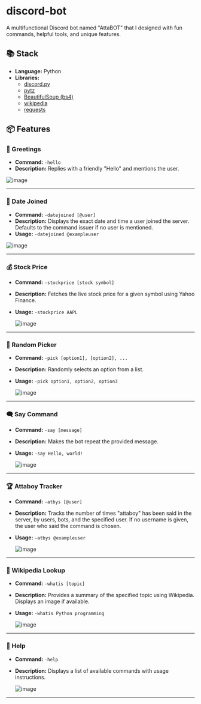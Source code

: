 # discord-bot

A multifunctional Discord bot named "AttaBOT" that I designed with fun commands, helpful tools, and unique features. 

## 📚 Stack

- **Language:** Python
- **Libraries:** 
  - [discord.py](https://github.com/Rapptz/discord.py)
  - [pytz](https://pythonhosted.org/pytz/)
  - [BeautifulSoup (bs4)](https://www.crummy.com/software/BeautifulSoup/)
  - [wikipedia](https://pypi.org/project/wikipedia/)
  - [requests](https://docs.python-requests.org/en/latest/)

## 📦 Features

### 👋 Greetings
- **Command:** `-hello`
- **Description:** Replies with a friendly "Hello" and mentions the user.

![image](https://github.com/user-attachments/assets/7a2592dd-2895-4213-9004-c837f5b5e988)

---

### 📅 Date Joined
- **Command:** `-datejoined [@user]`
- **Description:** Displays the exact date and time a user joined the server. Defaults to the command issuer if no user is mentioned.
- **Usage:** `-datejoined @exampleuser`

![image](https://github.com/user-attachments/assets/346998e8-0329-4f0f-9f43-71999d5c6cc0)

---

### 💰 Stock Price
- **Command:** `-stockprice [stock symbol]`
- **Description:** Fetches the live stock price for a given symbol using Yahoo Finance.
- **Usage:** `-stockprice AAPL`

  ![image](https://github.com/user-attachments/assets/d6629c20-1e2f-49e4-a71c-0e3a5cf2b5f8)

---

### 🎲 Random Picker
- **Command:** `-pick [option1], [option2], ...`
- **Description:** Randomly selects an option from a list.
- **Usage:** `-pick option1, option2, option3`

  ![image](https://github.com/user-attachments/assets/f5c37c09-a9ee-4ccf-9149-3e7939fc45b9)

---

### 🗨️ Say Command
- **Command:** `-say [message]`
- **Description:** Makes the bot repeat the provided message.
- **Usage:** `-say Hello, world!`

  ![image](https://github.com/user-attachments/assets/250ae7de-d31f-41c9-9966-98a513c5e9b4)

---

### 🏆 Attaboy Tracker
- **Command:** `-atbys [@user]`
- **Description:** Tracks the number of times "attaboy" has been said in the server, by users, bots, and the specified user. If no username is given, the user who said the command is chosen.
- **Usage:** `-atbys @exampleuser`

  ![image](https://github.com/user-attachments/assets/4c7a0dfc-fd7b-4813-b1f6-6ed30c6f615c)

---

### 📝 Wikipedia Lookup
- **Command:** `-whatis [topic]`
- **Description:** Provides a summary of the specified topic using Wikipedia. Displays an image if available.
- **Usage:** `-whatis Python programming`

  ![image](https://github.com/user-attachments/assets/6ce68429-6442-4d01-b17d-96c5f100d667)

---

### 📜 Help
- **Command:** `-help`
- **Description:** Displays a list of available commands with usage instructions.

  ![image](https://github.com/user-attachments/assets/aac2e4a3-362c-44d1-90a6-f31203289d27)

---
